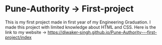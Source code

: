 # Pune-Authority -> First-project

This is my first project made in first year of my Engineering Graduation. I made this project with limited knowledge about HTML and CSS. Here is the link to my website -> https://diwaker-singh.github.io/Pune-Authority---first-project/index

